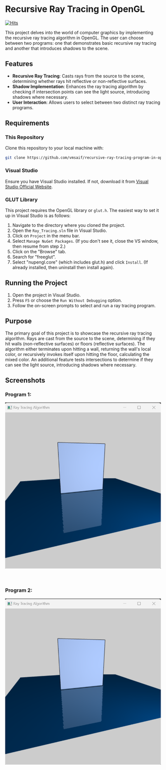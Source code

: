 # Recursive Ray Tracing in OpenGL

[![Hits](https://hits.sh/github.com/vmsaif/recursive-ray-tracing-program-in-openGL.svg?label=Visits&color=100b75)](https://hits.sh/github.com/vmsaif/recursive-ray-tracing-program-in-openGL/)

This project delves into the world of computer graphics by implementing the recursive ray tracing algorithm in OpenGL. The user can choose between two programs: one that demonstrates basic recursive ray tracing and another that introduces shadows to the scene.

## Features

- **Recursive Ray Tracing**: Casts rays from the source to the scene, determining whether rays hit reflective or non-reflective surfaces.
- **Shadow Implementation**: Enhances the ray tracing algorithm by checking if intersection points can see the light source, introducing shadows where necessary.
- **User Interaction**: Allows users to select between two distinct ray tracing programs.

## Requirements

### This Repository

Clone this repository to your local machine with:

```bash
git clone https://github.com/vmsaif/recursive-ray-tracing-program-in-openGL
```

### Visual Studio

Ensure you have Visual Studio installed. If not, download it from [Visual Studio Official Website](https://visualstudio.microsoft.com/).

### GLUT Library

This project requires the OpenGL library or `glut.h`. The easiest way to set it up in Visual Studio is as follows:

1. Navigate to the directory where you cloned the project.
2. Open the `Ray_Tracing.sln` file in Visual Studio.
3. Click on `Project` in the menu bar.
4. Select `Manage NuGet Packages`. (If you don't see it, close the VS window, then resume from step 2.)
5. Click on the "Browse" tab.
6. Search for "freeglut".
7. Select "nupengl.core" (which includes glut.h) and click `Install`. (If already installed, then uninstall then install again).

## Running the Project

1. Open the project in Visual Studio.
2. Press `F5` or choose the `Run Without Debugging` option.
3. Follow the on-screen prompts to select and run a ray tracing program.

## Purpose

The primary goal of this project is to showcase the recursive ray tracing algorithm. Rays are cast from the source to the scene, determining if they hit walls (non-reflective surfaces) or floors (reflective surfaces). The algorithm either terminates upon hitting a wall, returning the wall's local color, or recursively invokes itself upon hitting the floor, calculating the mixed color. An additional feature tests intersections to determine if they can see the light source, introducing shadows where necessary.

## Screenshots
 ### Program 1:

 ![Ray Tracing](assets/non_shadow.png "Ray Tracing without shadow")
 <br> <br> <br> 
  ### Program 2:

 ![Ray Tracing](assets/non_shadow.png "Ray Tracing without shadow")
